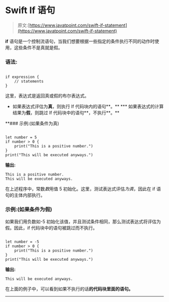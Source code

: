 # Swift If 语句

> 原文:[https://www.javatpoint.com/swift-if-statement](https://www.javatpoint.com/swift-if-statement)

**if** 语句是一个控制流语句，当我们想要根据一些指定的条件执行不同的动作时使用，这些条件不是真就是假。

### 语法:

```

if expression {
	// statements
}

```

这里，表达式是返回真或假的布尔表达式。

*   如果表达式评估为**真**，则执行 If 代码块内的语句**。**
***   如果表达式的计算结果为**假**，则跳过 If 代码块中的语句**，不执行**。**

 **### 示例:(如果条件为真)

```

let number = 5
if number > 0 {
	print("This is a positive number.")
}
print("This will be executed anyways.")

```

**输出:**

```
This is a positive number.
This will be executed anyways.

```

在上述程序中，常数*数*用值 5 初始化。这里，测试表达式评估*为真*，因此在 if 语句的主体内部执行。

### 示例:(如果条件为假)

如果我们用负数如-5 初始化该值，并且测试条件相同，那么测试表达式将评估为假。因此，if 代码块中的语句被跳过而不执行。

```

let number = -5
if number > 0 {
	print("This is a positive number.")
}
print("This will be executed anyways.")

```

**输出:**

```
This will be executed anyways.

```

在上面的例子中，可以看到如果不执行的话**的代码块里面的语句。**

* * ***